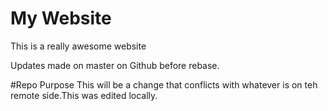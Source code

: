 # My Website
This is a really awesome website

Updates made on master on Github before rebase.


#Repo Purpose
This will be a change that conflicts with whatever is on teh remote side.This was edited locally.
